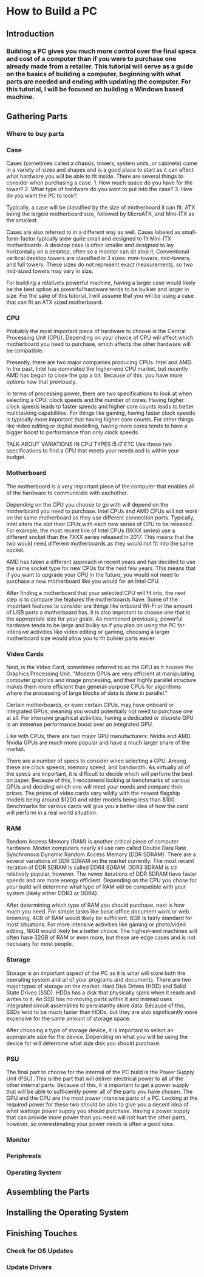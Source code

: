 #  How to Build a PC

## Introduction
### Building a PC gives you much more control over the final specs and cost of a computer than if you were to purchase one already made from a retailer. This tutorial will serve as a guide on the basics of building a computer, beginning with what parts are needed and ending with updating the computer. For this tutorial, I will be focused on building a Windows based machine.

## Gathering Parts
### Where to buy parts
### Case
Cases (sometimes called a chassis, towers, system units, or cabinets) come in a variety of sizes and shapes and is a good place to start as it can affect what hardware you will be able to fit inside. There are several things to consider when purchasing a case. 1. How much space do you have for the tower? 2. What type of hardware do you want to put into the case? 3. How do you want the PC to look?

Typically, a case will be classified by the size of motherboard it can fit. ATX being the largest motherboard size, followed by MicroATX, and Mini-ITX as the smallest. 

Cases are also referred to in a different way as well. Cases labeled as small-form-factor typically arew quite small and designed to fit Mini-ITX motherboards. A desktop case is often smaller and designed to lay horizontally on a desktop, often so a monitor can sit atop it. Conventional vertical desktop towers are classified in 3 sizes: mini-towers, mid-towers, and full towers. These sizes do not represent exact measurements, so two mid-sized towers may vary in size.

For building a relatively powerful machine, having a larger case would likely be the best option as powerful hardware tends to be bulkier and larger in size. For the sake of this tutorial, I will assume that you will be using a case that can fit an ATX sized motherboard.
### CPU
Probably the most important piece of hardware to choose is the Central Processing Unit (CPU). Depending on your choice of CPU will affect which motherboard you need to purchase, which affects the other hardware will be compatible.

Presently, there are two major companies producing CPUs: Intel and AMD. In the past, Intel has dominated the higher-end CPU market, but recently AMD has begun to close the gap a bit. Because of this, you have more options now that previously. 

In terms of processing power, there are two specifications to look at when selecting a CPU: clock speeds and the number of cores. Having higher clock speeds leads to faster speeds and higher core counts leads to better multitasking capabilities. For things like gaming, having faster clock speeds is typically more important that having higher core counts. For other things like video editing or digital modelling, having more cores tends to have a bigger boost to performance than only clock speeds.

TALK ABOUT VARIATIONS IN CPU TYPES i5 i7 ETC
Use these two specifications to find a CPU that meets your needs and is within your budget. 
### Motherboard
The motherboard is a very important piece of the computer that enables all of the hardware to communicate with eachother. 

Depending on the CPU you choose to go with will depend on the motherboard you need to purchase. Intel CPUs and AMD CPUs will not work on the same motherboard as they use different connection ports. Typically, Intel alters the slot their CPUs with each new series of CPU to be released. For example, the most recent line of Intel CPUs (9XXX series) use a different socket than the 7XXX series released in 2017. This means that the two would need different motherboards as they would not fit into the same socket. 

AMD has taken a different approach in recent years and has decided to use the same socket type for new CPUs for the next few years. This means that if you want to upgrade your CPU in the future, you would not need to purchase a new motherboard like you would for an Intel CPU. 

After finding a motherboard that your selected CPU will fit into, the next step is to compare the features the motherboards have. Some of the important features to consider are things like onboard Wi-Fi  or the amount of USB ports a motherboard has. It is also improtant to choose one that is the appropriate size for your goals. As mentioned previously, powerful hardware tends to be large and bulky so if you plan on using the PC for intensive activities like video editing or gaming, choosing a larger motherboard size would allow you to fit bulkier parts easier.
### Video Cards
Next, is the Video Card, sometimes referred to as the GPU as it houses the Graphics Processing Unit. "Modern GPUs are very efficient at manipulating computer graphics and image processing, and their highly parallel structure makes them more efficient than general-purpose CPUs for algorithms where the processing of large blocks of data is done in parallel." 

Certain motherboards, or even certain CPUs, may have onboard or integrated GPUs, meaning you would potentially not need to purchase one at all. For intensive graphical activities, having a dedicated or discrete GPU is an immense performance boost over an integrated GPU. 

Like with CPUs, there are two major GPU manufacturers: Nvidia and AMD. Nvidia GPUs are much more popular and have a much larger share of the market. 

There are a number of specs to consider when selecting a GPU. Among these are clock speeds, memory speed, and bandwidth. As virtually all of the specs are important, it is difficult to decide which will perform the best on paper. Because of this, I reccomend looking at benchmarks of various GPUs and deciding which one will meet your needs and compare their prices. The prices of video cards vary wildly with the newest flagship models being around $1200 and older models being less than $100. Benchmarks for various cards will give you a better idea of how the card will perform in a real world situation.
### RAM
Random Access Memory (RAM) is another critical piece of computer hardware. Moden computers nearly all use ram called Double Data Rate Synchronous Dynamic Random Access Memory (DDR SDRAM). There are a several variations of DDR SDRAM on the market currently. The most recent iteration of DDR SDRAM is called DDR4 SDRAM. DDR3 SDRAM is stil relatively popular, however. The newer iterations of DDR SDRAM have faster speeds and are more energy efficient. Depending on the CPU you chose for your build will determine what type of RAM will be compatible with your system (likely either DDR3 or DDR4). 

After determining which type of RAM you should purchase, next is how much you need. For simple tasks like basic office document work or web browsing, 4GB of RAM would likely be sufficient. 8GB is fairly standard for most situations. For more intensive activities like gaming or photo/video editing, 16GB would likely be a better choice. The highest-end machines will often have 32GB of RAM or even more, but these are edge cases and is not necissary for most people.
### Storage
Storage is an important aspect of the PC as it is what will store both the operating system and all of your programs and documents. There are two major types of storage on the market: Hard Disk Drives (HDD) and Solid State Drives (SSD). HDDs has a disk that physically spins when it reads and writes to it. An SSD has no moving parts within it and instead uses integrated circuit assemblies to persistantly store data. Because of this, SSDs tend to be much faster than HDDs, but they are also significantly more expensive for the same amount of storage space. 

After choosing a type of storage device, it is important to select an appropriate size for the device. Depending on what you will be using the device for will determine what size disk you should purchase.
### PSU
The final part to choose for the internal of the PC build is the Power Supply Unit (PSU). This is the part that will deliver electrical power to all of the other internal parts. Because of this, it is important to get a power supply that will be able to sufficiently power all of the parts you have chosen. The GPU and the CPU are the most power intensive parts of a PC. Looking at the required power for these two should be able to give you a decent idea of what wattage power supply you should purchase. Having a power supply that can provide more power than you need will not hurt the other parts, however, so overestimating your power needs is often a good idea. 
### Monitor
### Periphreals
### Operating System

## Assembling the Parts

## Installing the Operating System

## Finishing Touches
### Check for OS Updates
### Update Drivers
